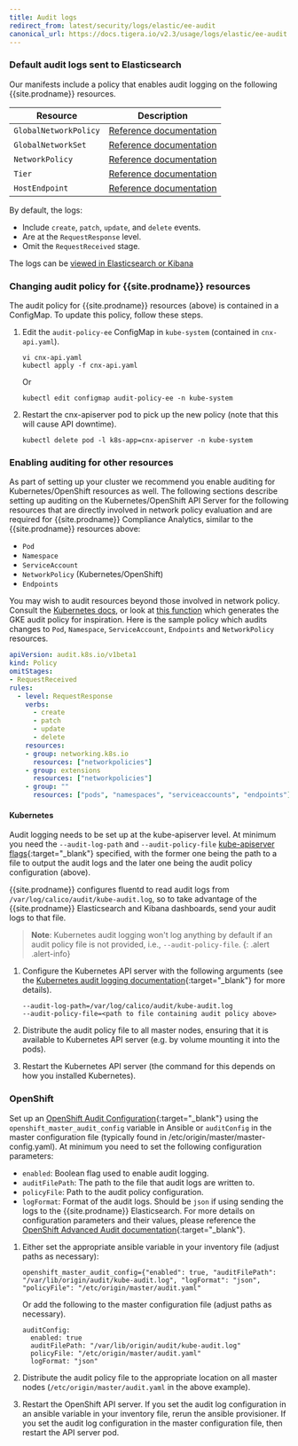 ```yaml
---
title: Audit logs
redirect_from: latest/security/logs/elastic/ee-audit
canonical_url: https://docs.tigera.io/v2.3/usage/logs/elastic/ee-audit
---
```


### Default audit logs sent to Elasticsearch

Our manifests include a policy that enables audit logging on the following {{site.prodname}} resources.

| Resource              | Description                                                                           |
| --------------------- | ------------------------------------------------------------------------------------- |
| `GlobalNetworkPolicy` | [Reference documentation](../../../reference/calicoctl/resources/globalnetworkpolicy) |
| `GlobalNetworkSet`    | [Reference documentation](../../../reference/calicoctl/resources/globalnetworkset)    |
| `NetworkPolicy`       | [Reference documentation](../../../reference/calicoctl/resources/networkpolicy)       |
| `Tier`                | [Reference documentation](../../../reference/calicoctl/resources/tier)                |
| `HostEndpoint`        | [Reference documentation](../../../reference/calicoctl/resources/hostendpoint)        |

By default, the logs:
- Include `create`, `patch`, `update`, and `delete` events.
- Are at the `RequestResponse` level.
- Omit the `RequestReceived` stage.

The logs can be [viewed in Elasticsearch or Kibana](view)

### Changing audit policy for {{site.prodname}} resources

The audit policy for {{site.prodname}} resources (above) is contained in a ConfigMap.  To update this policy,
follow these steps.

1. Edit the `audit-policy-ee` ConfigMap in `kube-system` (contained in `cnx-api.yaml`).

   ```
   vi cnx-api.yaml
   kubectl apply -f cnx-api.yaml
   ```

   Or

   ```
   kubectl edit configmap audit-policy-ee -n kube-system
   ```

1. Restart the cnx-apiserver pod to pick up the new policy (note that this will cause API downtime).

   ```
   kubectl delete pod -l k8s-app=cnx-apiserver -n kube-system
   ```

### Enabling auditing for other resources

As part of setting up your cluster we recommend you enable auditing for
Kubernetes/OpenShift resources as well.
The following sections describe setting up auditing on the Kubernetes/OpenShift API Server for the following
resources that are directly involved in network policy evaluation and are required for {{site.prodname}} Compliance 
Analytics, similar to the {{site.prodname}} resources above:

- `Pod`
- `Namespace`
- `ServiceAccount`
- `NetworkPolicy` (Kubernetes/OpenShift)
- `Endpoints`

You may wish to audit resources beyond those involved in network policy.  Consult the [Kubernetes docs](https://kubernetes.io/docs/tasks/debug-application-cluster/audit/#audit-policy), or
look at [this function](https://github.com/kubernetes/kubernetes/blob/cc67ccfd7f4f0bc96d7f1c8e5fe8577821757d03/cluster/gce/gci/configure-helper.sh#L752)
which generates the GKE audit policy for inspiration.  Here is the sample policy which audits changes to `Pod`,
`Namespace`, `ServiceAccount`, `Endpoints` and `NetworkPolicy` resources.

```yaml
apiVersion: audit.k8s.io/v1beta1
kind: Policy
omitStages:
- RequestReceived
rules:
  - level: RequestResponse
    verbs:
      - create
      - patch
      - update
      - delete
    resources:
    - group: networking.k8s.io
      resources: ["networkpolicies"]
    - group: extensions
      resources: ["networkpolicies"]
    - group: ""
      resources: ["pods", "namespaces", "serviceaccounts", "endpoints"]
```

#### Kubernetes

Audit logging needs to be set up at the kube-apiserver level.
At minimum you need the `--audit-log-path` and `--audit-policy-file` [kube-apiserver flags](https://kubernetes.io/docs/reference/command-line-tools-reference/kube-apiserver/){:target="_blank"}
specified, with the former one being the path to a file to output the audit logs and the
later one being the audit policy configuration (above).

{{site.prodname}} configures fluentd to read audit logs from `/var/log/calico/audit/kube-audit.log`, so to take
advantage of the {{site.prodname}} Elasticsearch and Kibana dashboards, send your audit logs to that file.

> **Note**: Kubernetes audit logging won't log anything by default if an audit policy file
> is not provided, i.e., `--audit-policy-file`.
{: .alert .alert-info}

1. Configure the Kubernetes API server with the following arguments (see the
   [Kubernetes audit logging documentation](https://kubernetes.io/docs/tasks/debug-application-cluster/audit/){:target="_blank"} for more details).

   ```
   --audit-log-path=/var/log/calico/audit/kube-audit.log
   --audit-policy-file=<path to file containing audit policy above>
   ```

1. Distribute the audit policy file to all master nodes, ensuring that it is available to
   Kubernetes API server (e.g. by volume mounting it into the pods).

1. Restart the Kubernetes API server (the command for this depends on how you installed Kubernetes).

### OpenShift

Set up an [OpenShift Audit Configuration](https://docs.openshift.com/container-platform/3.11/install_config/master_node_configuration.html#master-node-config-audit-config){:target="_blank"}
using the `openshift_master_audit_config` variable in Ansible or `auditConfig` in the master configuration file (typically found in /etc/origin/master/master-config.yaml).
At minimum you need to set the following configuration parameters:
- `enabled`: Boolean flag used to enable audit logging.
- `auditFilePath`: The path to the file that audit logs are written to.
- `policyFile`: Path to the audit policy configuration.
- `logFormat`: Format of the audit logs. Should be `json` if using sending the logs to the {{site.prodname}} Elasticsearch.
For more details on configuration parameters and their values, please reference the [OpenShift Advanced Audit documentation](https://docs.openshift.com/container-platform/3.11/install_config/master_node_configuration.html#master-node-config-advanced-audit){:target="_blank"}.

1. Either set the appropriate ansible variable in your inventory file (adjust paths as necessary):

   ```
   openshift_master_audit_config={"enabled": true, "auditFilePath": "/var/lib/origin/audit/kube-audit.log", "logFormat": "json", "policyFile": "/etc/origin/master/audit.yaml"
   ```

   Or add the following to the master configuration file (adjust paths as necessary).

   ```
   auditConfig:
     enabled: true
     auditFilePath: "/var/lib/origin/audit/kube-audit.log"
     policyFile: "/etc/origin/master/audit.yaml"
     logFormat: "json"
   ```

1. Distribute the audit policy file to the appropriate location on all master nodes (`/etc/origin/master/audit.yaml` in the above example).

1. Restart the OpenShift API server. If you set the audit log configuration in an ansible variable in your inventory file,
   rerun the ansible provisioner. If you set the audit log configuration in the master configuration file, then restart the
   API server pod.

